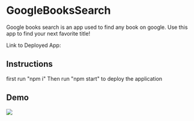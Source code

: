 # GoogleBooksSearch

Google books search is an app used to find any book on google. Use this app to find your next favorite title! 

Link to Deployed App:

## Instructions

first run "npm i"
Then run "npm start" to deploy the application

## Demo
<img src="GoogleBooksSearch/assets/Googlebooks.gif">